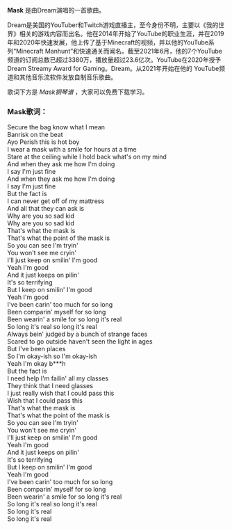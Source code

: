 

**Mask** 是由Dream演唱的一首歌曲。

Dream是美国的YouTuber和Twitch游戏直播主，至今身份不明，主要以《我的世界》相关的游戏内容而出名。他在2014年开始了YouTube的职业生涯，并在2019年和2020年快速发展，他上传了基于Minecraft的视频，并以他的YouTube系列“Minecraft
Manhunt”和快速通关而闻名。截至2021年6月，他的7个YouTube频道的订阅总数已超过3380万，播放量超过23.6亿次。YouTube在2020年授予Dream
Streamy Award for Gaming。Dream。从2021年开始在他的 YouTube频道和其他音乐流软件发放自制音乐歌曲。

歌词下方是 _Mask钢琴谱_ ，大家可以免费下载学习。

### Mask歌词：

Secure the bag know what I mean  
Banrisk on the beat  
Ayo Perish this is hot boy  
I wear a mask with a smile for hours at a time  
Stare at the ceiling while I hold back what's on my mind  
And when they ask me how I'm doing  
I say I'm just fine  
And when they ask me how I'm doing  
I say I'm just fine  
But the fact is  
I can never get off of my mattress  
And all that they can ask is  
Why are you so sad kid  
Why are you so sad kid  
That's what the mask is  
That's what the point of the mask is  
So you can see I'm tryin'  
You won't see me cryin'  
I'll just keep on smilin' I'm good  
Yeah I'm good  
And it just keeps on pilin'  
It's so terrifying  
But I keep on smilin' I'm good  
Yeah I'm good  
I've been carin' too much for so long  
Been comparin' myself for so long  
Been wearin' a smile for so long it's real  
So long it's real so long it's real  
Always bein' judged by a bunch of strange faces  
Scared to go outside haven't seen the light in ages  
But I've been places  
So I'm okay-ish so I'm okay-ish  
Yeah I'm okay b***h  
But the fact is  
I need help I'm failin' all my classes  
They think that I need glasses  
I just really wish that I could pass this  
Wish that I could pass this  
That's what the mask is  
That's what the point of the mask is  
So you can see I'm tryin'  
You won't see me cryin'  
I'll just keep on smilin' I'm good  
Yeah I'm good  
And it just keeps on pilin'  
It's so terrifying  
But I keep on smilin' I'm good  
Yeah I'm good  
I've been carin' too much for so long  
Been comparin' myself for so long  
Been wearin' a smile for so long it's real  
So long it's real so long it's real  
So long it's real  
So long it's real

